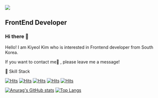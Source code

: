 <img src="https://capsule-render.vercel.app/api?type=wave&color=auto&height=300&section=header&text=Kiyeol%20Kim&fontSize=90" />

## FrontEnd Developer 
### Hi there 👋



Hello! I am Kiyeol Kim who is interested in 
Frontend developer from South Korea.

If you want to contact me💬 , please leave me a message!

🌱 Skill Stack

[![Hits](https://img.shields.io/badge/HTML5%20-E34F26?style=flat-square&logo=HTML5&logoColor=white)](https://hits.seeyoufarm.com)
[![Hits](https://img.shields.io/badge/CSS3%20-1572B6?style=flat-square&logo=CSS3&logoColor=white)](https://hits.seeyoufarm.com)
[![Hits](https://img.shields.io/badge/JavaScript%20-f7df1e?style=flat-square&logo=JavaScript&logoColor=black)](https://hits.seeyoufarm.com)
[![Hits](https://img.shields.io/badge/React%20-14B9FF?style=flat-square&logo=React&logoColor=white)](https://hits.seeyoufarm.com)
[![Hits](https://img.shields.io/badge/Sass%20-cc6699?style=flat-square&logo=Sass&logoColor=white)](https://hits.seeyoufarm.com)

[![Anurag's GitHub stats](https://github-readme-stats.vercel.app/api?username=kyday)](https://github.com/kyday/github-readme-stats)
[![Top Langs](https://github-readme-stats.vercel.app/api/top-langs/?username=kyday&layout=compact)](https://github.com/kyday/github-readme-stats)


<!--
**kyday/kyday** is a ✨ _special_ ✨ repository because its `README.md` (this file) appears on your GitHub profile.

Here are some ideas to get you started:

- 🔭 I’m currently working on ...
- 🌱 I’m currently learning ...
- 👯 I’m looking to collaborate on ...
- 🤔 I’m looking for help with ...
- 💬 Ask me about ...
- 📫 How to reach me: ...
- 😄 Pronouns: ...
- ⚡ Fun fact: ...
-->
